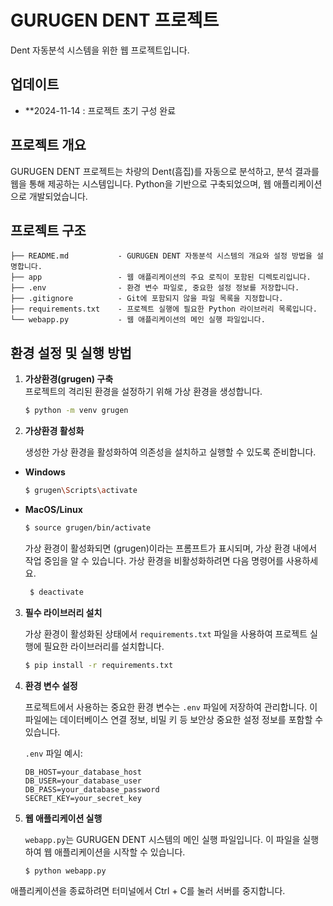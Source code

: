 # GURUGEN DENT 프로젝트
 Dent 자동분석 시스템을 위한 웹 프로젝트입니다.


## 업데이트
- **2024-11-14 : 프로젝트 초기 구성 완료

## 프로젝트 개요
GURUGEN DENT 프로젝트는 차량의 Dent(흠집)를 자동으로 분석하고, 분석 결과를 웹을 통해 제공하는 시스템입니다. Python을 기반으로 구축되었으며, 웹 애플리케이션으로 개발되었습니다.

## 프로젝트 구조

```plaintext
├── README.md           - GURUGEN DENT 자동분석 시스템의 개요와 설정 방법을 설명합니다.
├── app                 - 웹 애플리케이션의 주요 로직이 포함된 디렉토리입니다.
├── .env                - 환경 변수 파일로, 중요한 설정 정보를 저장합니다.
├── .gitignore          - Git에 포함되지 않을 파일 목록을 지정합니다.
├── requirements.txt    - 프로젝트 실행에 필요한 Python 라이브러리 목록입니다.
└── webapp.py           - 웹 애플리케이션의 메인 실행 파일입니다.
```

## 환경 설정 및 실행 방법

1. **가상환경(grugen) 구축**  
   프로젝트의 격리된 환경을 설정하기 위해 가상 환경을 생성합니다.
   ```bash
   $ python -m venv grugen
    ```

2. **가상환경 활성화**

   생성한 가상 환경을 활성화하여 의존성을 설치하고 실행할 수 있도록 준비합니다.

- **Windows**
  ```bash
  $ grugen\Scripts\activate
  ```
- **MacOS/Linux**
  ```bash
  $ source grugen/bin/activate
  ```
  
   가상 환경이 활성화되면 (grugen)이라는 프롬프트가 표시되며, 가상 환경 내에서 작업 중임을 알 수 있습니다.
   가상 환경을 비활성화하려면 다음 명령어를 사용하세요.
   ```bash
    $ deactivate
   ```

3. **필수 라이브러리 설치**

   가상 환경이 활성화된 상태에서 `requirements.txt` 파일을 사용하여 프로젝트 실행에 필요한 라이브러리를 설치합니다.

    ```bash
    $ pip install -r requirements.txt
    ```

3. **환경 변수 설정**

   프로젝트에서 사용하는 중요한 환경 변수는 `.env` 파일에 저장하여 관리합니다. 이 파일에는 데이터베이스 연결 정보, 비밀 키 등 보안상 중요한 설정 정보를 포함할 수 있습니다.

    `.env` 파일 예시:
    ```plaintext
    DB_HOST=your_database_host
    DB_USER=your_database_user
    DB_PASS=your_database_password
    SECRET_KEY=your_secret_key
    ```

4. **웹 애플리케이션 실행**

   `webapp.py`는 GURUGEN DENT 시스템의 메인 실행 파일입니다. 이 파일을 실행하여 웹 애플리케이션을 시작할 수 있습니다.

    ```bash
    $ python webapp.py
    ```

애플리케이션을 종료하려면 터미널에서 Ctrl + C를 눌러 서버를 중지합니다.
